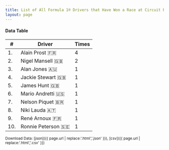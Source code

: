 ```yaml
---
title: List of All Formula 1® Drivers that Have Won a Race at Circuit Paul Ricard
layout: page
---
```


<canvas id="chart" width="400" height="180"></canvas>
<script>
var data = {
    "datasets": [
        {
            "backgroundColor": "#f3a935",
            "borderColor": "#f68639",
            "borderWidth": 1,
            "data": [
                4.0,
                2.0,
                1.0,
                1.0,
                1.0,
                1.0,
                1.0,
                1.0,
                1.0,
                1.0
            ],
            "label": "Times"
        }
    ],
    "labels": [
        "Alain Prost",
        "Nigel Mansell",
        "Alan Jones",
        "Jackie Stewart",
        "James Hunt",
        "Mario Andretti",
        "Nelson Piquet",
        "Niki Lauda",
        "René Arnoux",
        "Ronnie Peterson"
    ]
};
var options = {
  legend: {
    display: false
  },
  scales: {
    xAxes: [{
      ticks: {
        beginAtZero: true,
        maxRotation: 180,
        display: window.innerWidth > 800
      }
    }],
    yAxes: [{
      ticks: {
        beginAtZero: true
      }
    }]
  },
  onResize: function(chart, size) {
    chart.options.scales.xAxes[0].ticks.display = size.width > 800;
  }
};
new Chart("chart", {
    data: data,
    type: 'bar',
    options: options
});
</script>



#### Data Table

| # | Driver | Times |
|--|--|--|
| 1. | Alain Prost 🇫🇷 | 4 |
| 2. | Nigel Mansell 🇬🇧 | 2 |
| 3. | Alan Jones 🇦🇺 | 1 |
| 4. | Jackie Stewart 🇬🇧 | 1 |
| 5. | James Hunt 🇬🇧 | 1 |
| 6. | Mario Andretti 🇺🇸 | 1 |
| 7. | Nelson Piquet 🇧🇷 | 1 |
| 8. | Niki Lauda 🇦🇹 | 1 |
| 9. | René Arnoux 🇫🇷 | 1 |
| 10. | Ronnie Peterson 🇸🇪 | 1 |

<small>Download Data: [json]({{ page.url | replace:'.html','.json' }}), [csv]({{ page.url | replace:'.html','.csv' }})</small>
